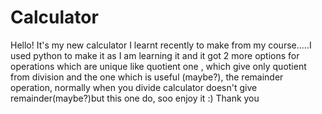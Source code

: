# Calculator
Hello! It's my new calculator I learnt recently
to make from my course.....I used python to make
it as I am learning it and it got 2 more options
for operations which are unique like
quotient one , 
which give only quotient from division and the one
which is useful (maybe?),
the remainder operation, 
normally when you divide calculator doesn't give
remainder(maybe?)but this one do,
soo enjoy it :) 
Thank you
